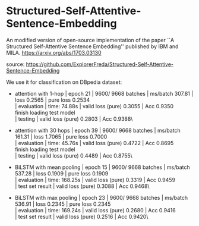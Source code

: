 # Structured-Self-Attentive-Sentence-Embedding
An modified version of open-source implementation of the paper ``A Structured Self-Attentive Sentence Embedding'' published by IBM and MILA. 
https://arxiv.org/abs/1703.03130

source: https://github.com/ExplorerFreda/Structured-Self-Attentive-Sentence-Embedding

We use it for classification on DBpedia dataset: 
* attention with 1-hop
| epoch  21 |  9600/ 9668 batches | ms/batch 307.81 | loss 0.2565 | pure loss 0.2534\
| evaluation | time: 74.88s | valid loss (pure) 0.3055 | Acc   0.9350\
finish loading test model\
| testing | valid loss (pure) 0.2803 | Acc   0.9388\

* attention with 30 hops
| epoch  39 |  9600/ 9668 batches | ms/batch 161.31 | loss 1.7065 | pure loss 0.7000\
| evaluation | time: 45.76s | valid loss (pure) 0.4722 | Acc   0.8695\
finish loading test model\
| testing | valid loss (pure) 0.4489 | Acc   0.8755\

* BiLSTM with mean pooling
| epoch  15 |  9600/ 9668 batches | ms/batch 537.28 | loss 0.1909 | pure loss 0.1909\
| evaluation | time: 168.25s | valid loss (pure) 0.3319 | Acc   0.9459\
| test set result | valid loss (pure) 0.3088 | Acc   0.9468\

* BiLSTM with max pooling
| epoch  23 |  9600/ 9668 batches | ms/batch 536.91 | loss 0.2345 | pure loss 0.2345\
| evaluation | time: 169.24s | valid loss (pure) 0.2680 | Acc   0.9416\
| test set result | valid loss (pure) 0.2516 | Acc   0.9420\
